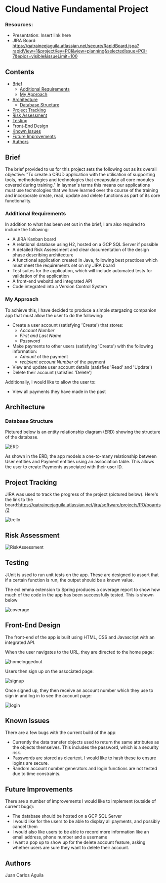 # Cloud Native Fundamental Project

### Resources:
* Presentation: Insert link here
* JIRA Board: https://qatraineejaguila.atlassian.net/secure/RapidBoard.jspa?rapidView=1&projectKey=PCI&view=planning&selectedIssue=PCI-7&epics=visible&issueLimit=100

## Contents
* [Brief](#brief)
   * [Additional Requirements](#additional-requirements)
   * [My Approach](#my-approach)
* [Architecture](#architecture)
   * [Database Structure](#database-structure)
* [Project Tracking](#project-tracking)
* [Risk Assessment](#risk-assessment)
* [Testing](#testing)
* [Front-End Design](#front-end-design)
* [Known Issues](#known-issues)
* [Future Improvements](#future-improvements)
* [Authors](#authors)

## Brief
The brief provided to us for this project sets the following out as its overall objective:
"To create a CRUD application with the utilisation of supporting tools, methodologies and technologies that encapsulate all core modules covered during training."
In layman's terms this means our applications must use technologies that we have learned over the course of the training and incorporate create, read, update and delete functions as part of its core functionality. 

### Additional Requirements
In addition to what has been set out in the brief, I am also required to include the following:
* A JIRA Kanban board
* A relational database using H2, hosted on a GCP SQL Server if possible
* A detailed Risk Assessment and clear documentation of the design phase describing architecture
* A functional application created in Java, following best practices which must meet the requirements set on my JIRA board
* Test suites for the application, which will include automated tests for validation of the application
* A front-end websitd and integrated API
* Code integrated into a Version Control System

### My Approach
To achieve this, I have decided to produce a simple stargazing companion app that must allow the user to do the following:
* Create a user account (satisfying 'Create') that stores:
   * *Account Number*
   * *First and Last Name*
   * *Password*
* Make payments to other users (satisfying 'Create') with the following information:
   * *Amount* of the payment
   * *recipient account Number* of the payment 
* View and update user account details (satisfies 'Read' and 'Update')
* Delete their account (satisfies 'Delete')

Additionally, I would like to allow the user to:
* View all payments they have made in the past

## Architecture
### Database Structure
Pictured below is an entity relationship diagram (ERD) showing the structure of the database.


![ERD][erd1]



As shown in the ERD, the app models a one-to-many relationship between User entities and Payment entities using an association table. This allows the user to create Payments associated with their user ID.


## Project Tracking
JIRA was used to track the progress of the project (pictured below). 
Here's the link to the board:https://qatraineejaguila.atlassian.net/jira/software/projects/PO/boards/2

![trello][trello]


## Risk Assessment

![RiskAssessment][riskassessment]

## Testing
JUnit is used to run unit tests on the app. These are designed to assert that if a certain function is run, the output should be a known value.

The ecl emma extension to Spring produces a coverage report to show how much of the code in the app has been successfully tested. This is shown below

![coverage][coverage]

## Front-End Design
The front-end of the app is built using HTML, CSS and Javascript with an integrated API.

When the user navigates to the URL, they are directed to the home page:

![homeloggedout][homeloggedout]

Users then sign up on the associated page:

![signup][signup]

Once signed up, they then receive an account number which they use to sign in and log in to see the account page:

![login][login]


## Known Issues
There are a few bugs with the current build of the app:
* Currently the data transfer objects used to return the same attributes as the objects themselves. This includes the password, which is a security risk.
* Passwords are stored as cleartext. I would like to hash these to ensure logins are secure.
* Random account number generators and login functions are not tested due to time constraints.

## Future Improvements
There are a number of improvements I would like to implement (outside of current bugs):
* The database should be hosted on a GCP SQL Server
* I would like for the users to be able to display all payments, and possibly cancel them
* I would also like users to be able to record more information like an email address, phone number and a username
* I want a pop up to show up for the delete account feature, asking whether users are sure they want to delete their account.

## Authors
Juan Carlos Aguila

[erd1]: https://i.imgur.com/bHa7pFw.png
[riskassessment]: https://i.imgur.com/p4ZAufX.png
[coverage]: https://i.imgur.com/fvW18vg.png
[trello]: https://i.imgur.com/eNVwpFG.png
[homeloggedout]: https://i.imgur.com/Ol4O1wG.png
[signup]: https://i.imgur.com/XyGMkmg.png
[login]: https://i.imgur.com/gmBxlRT.png

